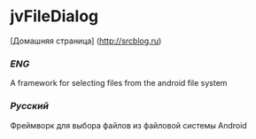 # jvFileDialog

[Домашняя страница] (http://srcblog.ru)

### *ENG*

A framework for selecting files from the android file system

### *Русский*

Фреймворк для выбора файлов из файловой системы Android


